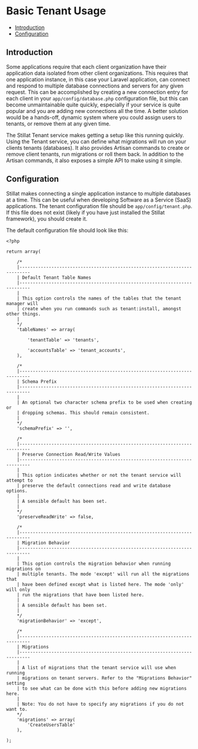 # Basic Tenant Usage

- [Introduction](#introduction)
- [Configuration](#configuration)

<a name="introduction"></a>
## Introduction

Some applications require that each client organization have their application data isolated from other client organizations. This requires that one application instance, in this case your Laravel application, can connect and respond to multiple database connections and servers for any given request. This can be accomplished by creating a new connection entry for each client in your `app/config/database.php` configuration file, but this can become unmaintainable quite quickly, especially if your service is quite popular and you are adding new connections all the time. A better solution would be a hands-off, dynamic system where you could assign users to tenants, or remove them at any given time.

The Stillat Tenant service makes getting a setup like this running quickly. Using the Tenant service, you can define what migrations will run on your clients tenants (databases). It also provides Artisan commands to create or remove client tenants, run migrations or roll them back. In addition to the Artisan commands, it also exposes a simple API to make using it simple.

<a name="configuration"></a>
## Configuration

Stillat makes connecting a single application instance to multiple databases at a time. This can be useful when developing Software as a Service (SaaS) applications. The tenant configuration file should be `app/config/tenant.php`. If this file does not exist (likely if you have just installed the Stillat framework), you should create it.

The default configuration file should look like this:

    <?php

    return array(

        /*
        |--------------------------------------------------------------------------
        | Default Tenant Table Names
        |--------------------------------------------------------------------------
        |
        | This option controls the names of the tables that the tenant manager will
        | create when you run commands such as tenant:install, amongst other things.
        |
        */
        'tableNames' => array(

            'tenantTable' => 'tenants',

            'accountsTable' => 'tenant_accounts',
        ),

        /*
        |--------------------------------------------------------------------------
        | Schema Prefix
        |--------------------------------------------------------------------------
        |
        | An optional two character schema prefix to be used when creating or
        | dropping schemas. This should remain consistent.
        |
        */
        'schemaPrefix' => '',

        /*
        |--------------------------------------------------------------------------
        | Preserve Connection Read/Write Values
        |--------------------------------------------------------------------------
        |
        | This option indicates whether or not the tenant service will attempt to
        | preserve the default connections read and write database options.
        |
        | A sensible default has been set.
        |
        */
        'preserveReadWrite' => false,

        /*
        |--------------------------------------------------------------------------
        | Migration Behavior
        |--------------------------------------------------------------------------
        |
        | This option controls the migration behavior when running migrations on
        | multiple tenants. The mode 'except' will run all the migrations that
        | have been defined except what is listed here. The mode 'only' will only
        | run the migrations that have been listed here.
        |
        | A sensible default has been set.
        |
        */
        'migrationBehavior' => 'except',

        /*
        |--------------------------------------------------------------------------
        | Migrations
        |--------------------------------------------------------------------------
        |
        | A list of migrations that the tenant service will use when running
        | migrations on tenant servers. Refer to the "Migrations Behavior" setting
        | to see what can be done with this before adding new migrations here.
        |
        | Note: You do not have to specify any migrations if you do not want to.
        */
        'migrations' => array(
            'CreateUsersTable'
        ),

    );